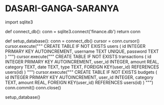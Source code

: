 # DASARI-GANGA-SARANYA
import sqlite3

def connect_db():
    conn = sqlite3.connect('finance.db')
    return conn

def setup_database():
    conn = connect_db()
    cursor = conn.cursor()
    cursor.execute("""
        CREATE TABLE IF NOT EXISTS users (
            id INTEGER PRIMARY KEY AUTOINCREMENT,
            username TEXT UNIQUE,
            password TEXT
        )
    """)
    cursor.execute("""
        CREATE TABLE IF NOT EXISTS transactions (
            id INTEGER PRIMARY KEY AUTOINCREMENT,
            user_id INTEGER,
            amount REAL,
            category TEXT,
            date TEXT,
            type TEXT,
            FOREIGN KEY(user_id) REFERENCES users(id)
        )
    """)
    cursor.execute("""
        CREATE TABLE IF NOT EXISTS budgets (
            id INTEGER PRIMARY KEY AUTOINCREMENT,
            user_id INTEGER,
            category TEXT,
            amount REAL,
            FOREIGN KEY(user_id) REFERENCES users(id)
        )
    """)
    conn.commit()
    conn.close()

setup_database()
